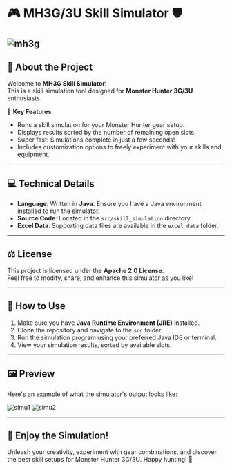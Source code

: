# 🎮 **MH3G/3U Skill Simulator** 🛡️

![mh3g](https://github.com/user-attachments/assets/ce4a261f-1d83-4f4b-b766-0c6d2ebd18dc)
---

## 🌟 **About the Project**
Welcome to **MH3G Skill Simulator**!  
This is a skill simulation tool designed for **Monster Hunter 3G/3U** enthusiasts.

🎯 **Key Features**:
- Runs a skill simulation for your Monster Hunter gear setup.
- Displays results sorted by the number of remaining open slots.
- Super fast: Simulations complete in just a few seconds!
- Includes customization options to freely experiment with your skills and equipment.

---

## 💻 **Technical Details**
- **Language**: Written in **Java**. Ensure you have a Java environment installed to run the simulator.
- **Source Code**: Located in the `src/skill_simulation` directory.  
- **Excel Data**: Supporting data files are available in the `excel_data` folder.

---

## ⚖️ **License**
This project is licensed under the **Apache 2.0 License**.  
Feel free to modify, share, and enhance this simulator as you like!

---

## 🚀 **How to Use**
1. Make sure you have **Java Runtime Environment (JRE)** installed.  
2. Clone the repository and navigate to the `src` folder.  
3. Run the simulation program using your preferred Java IDE or terminal.  
4. View your simulation results, sorted by available slots.

---

## 🖼️ **Preview**
Here's an example of what the simulator's output looks like:

![simu1](https://github.com/user-attachments/assets/4967c976-00f6-4841-81b6-048b4d192c1c)
![simu2](https://github.com/user-attachments/assets/0fd7762b-0268-474a-9fba-006bb4b96dac)

---

## 🎉 **Enjoy the Simulation!**
Unleash your creativity, experiment with gear combinations, and discover the best skill setups for Monster Hunter 3G/3U. Happy hunting! 🐾
